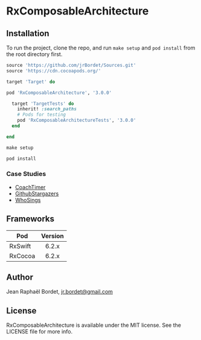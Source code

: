 # RxComposableArchitecture


## Installation

To run the project, clone the repo, and run `make setup` and `pod install` from the root directory first.

```ruby
source 'https://github.com/jrBordet/Sources.git'
source 'https://cdn.cocoapods.org/'

target 'Target' do

pod 'RxComposableArchitecture', '3.0.0'

  target 'TargetTests' do
    inherit! :search_paths
    # Pods for testing
    pod 'RxComposableArchitectureTests', '3.0.0'
  end

end

```

```ruby
make setup

pod install
```

### Case Studies
* [CoachTimer](https://github.com/jrBordet/CoachTimer)
* [GithubStargazers](https://github.com/jrBordet/GithubStargazers)
* [WhoSings](https://github.com/jrBordet/WhoSings)

## Frameworks


| Pod               | Version         
| -------------     |:-------------:| 
| RxSwift           | 6.2.x         |
| RxCocoa           | 6.2.x         |


## Author

Jean Raphaël Bordet, jr.bordet@gmail.com

## License

RxComposableArchitecture is available under the MIT license. See the LICENSE file for more info.
